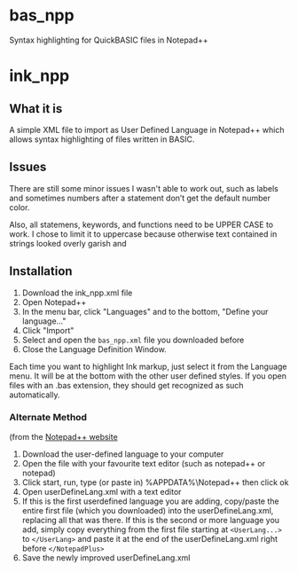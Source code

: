 # bas_npp
Syntax highlighting for QuickBASIC files in Notepad++

# ink_npp
## What it is
A simple XML file to import as User Defined Language in Notepad++ which allows syntax highlighting of files written in BASIC.

## Issues
There are still some minor issues I wasn't able to work out, such as labels and sometimes numbers after a statement don’t get the default number color.

Also, all statemens, keywords, and functions need to be UPPER CASE to work. I chose to limit it to uppercase because otherwise text contained in strings looked overly garish and 


## Installation

1. Download the ink_npp.xml file
2. Open Notepad++
3. In the menu bar, click "Languages" and to the bottom, "Define your language..."
4. Click "Import"
5. Select and open the `bas_npp.xml` file you downloaded before
6. Close the Language Definition Window.

Each time you want to highlight Ink markup, just select it from the Language menu. It will be at the bottom with the other user defined styles.
If you open files with an .bas extension, they should get recognized as such automatically.

### Alternate Method
(from the [Notepad++ website](http://notepad-plus.sourceforge.net/uk/site.htm)

1. Download the user-defined language to your computer
2. Open the file with your favourite text editor (such as notepad++ or notepad)
3. Click start, run, type (or paste in) %APPDATA%\Notepad++ then click ok
4. Open userDefineLang.xml with a text editor
5. If this is the first userdefined language you are adding, copy/paste the entire first file (which you downloaded) into the userDefineLang.xml, replacing all that was there. If this is the second or more language you add, simply copy everything from the first file starting at `<UserLang...>` to `</UserLang>` and paste it at the end of the userDefineLang.xml right before `</NotepadPlus>`
6. Save the newly improved userDefineLang.xml
